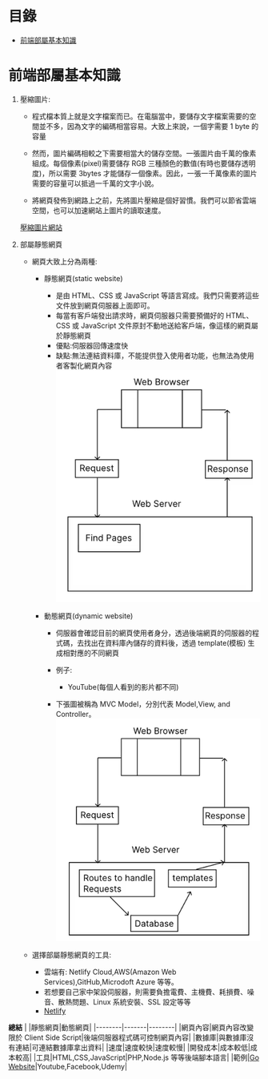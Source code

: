 # 目錄

- [前端部屬基本知識](#前端部屬基本知識)

# 前端部屬基本知識

1. 壓縮圖片:

   - 程式檔本質上就是文字檔案而已。在電腦當中，要儲存文字檔案需要的空間並不多，因為文字的編碼相當容易。大致上來說，一個字需要 1 byte 的容量

   - 然而，圖片編碼相較之下需要相當大的儲存空間。一張圖片由千萬的像素組成。每個像素(pixel)需要儲存 RGB 三種顏色的數值(有時也要儲存透明度)，所以需要 3bytes 才能儲存一個像素。因此，一張一千萬像素的圖片需要的容量可以抵過一千萬的文字小說。

   - 將網頁發佈到網路上之前，先將圖片壓縮是個好習慣。我們可以節省雲端空間，也可以加速網站上圖片的讀取速度。

   [壓縮圖片網站](https://tinypng.com/)

2. 部屬靜態網頁

   - 網頁大致上分為兩種:

     - 靜態網頁(static website)

       - 是由 HTML、CSS 或 JavaScript 等語言寫成。我們只需要將這些文件放到網頁伺服器上面即可。
       - 每當有客戶端發出請求時，網頁伺服器只需要預備好的 HTML、CSS 或 JavaScript 文件原封不動地送給客戶端，像這樣的網頁屬於靜態網頁
       - 優點:伺服器回傳速度快
       - 缺點:無法連結資料庫，不能提供登入使用者功能，也無法為使用者客製化網頁內容
         ![靜態網頁](../img/dev/static_website.png)

     - 動態網頁(dynamic website)

       - 伺服器會確認目前的網頁使用者身分，透過後端網頁的伺服器的程式碼，去找出在資料庫內儲存的資料後，透過 template(模板) 生成相對應的不同網頁
       - 例子:

         - YouTube(每個人看到的影片都不同)

       - 下張圖被稱為 MVC Model，分別代表 Model,View, and Controller。
         ![動態網頁](../img/dev/dynamic_website.png)

   - 選擇部屬靜態網頁的工具:
     - 雲端有: Netlify Cloud,AWS(Amazon Web Services),GitHub,Microdoft Azure 等等。
     - 若想要自己家中架設伺服器，則需要負擔電費、主機費、耗損費、噪音、散熱問題、Linux 系統安裝、SSL 設定等等
     - [Netlify](https://www.netlify.com/)

**總結**
| |靜態網頁|動態網頁|
|--------|-------|--------|
|網頁內容|網頁內容改變限於 Client Side Script|後端伺服器程式碼可控制網頁內容|
|數據庫|與數據庫沒有連結|可連結數據庫拿出資料|
|速度|速度較快|速度較慢|
|開發成本|成本較低|成本較高|
|工具|HTML,CSS,JavaScript|PHP,Node.js 等等後端腳本語言|
|範例|[Go Website](https://go-website-chi.vercel.app/)|Youtube,Facebook,Udemy|

